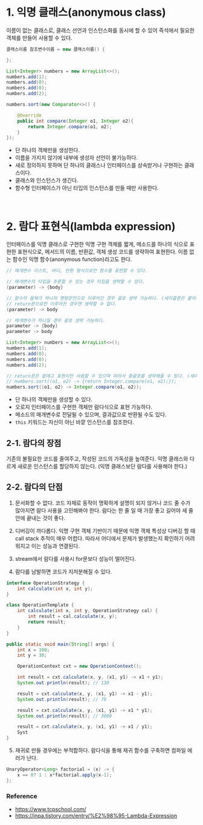 # 1. 익명 클래스(anonymous class)
이름이 없는 클래스로, 클래스 선언과 인스턴스화를 동시에 할 수 있어 즉석에서 필요한 객체를 만들어 사용할 수 있다.
```java
클래스이름 참조변수이름 = new 클래스이름() {

};
```
```java
List<Integer> numbers = new ArrayList<>();
numbers.add(1);
numbers.add(0);
numbers.add(0);
numbers.add(2);

numbers.sort(new Comparator<>() {

    @Override
    public int compare(Integer o1, Integer o2){
        return Integer.compare(o1, o2);
    }
});
```
* 단 하나의 객체만을 생성한다.
* 이름을 가지지 않기에 내부에 생성자 선언이 불가능하다.
* 새로 정의하지 못하며 단 하나의 클래스나 인터페이스를 상속받거나 구현하는 클래스이다.
* 클래스와 인스턴스가 생긴다.
* 함수형 인터페이스가 아닌 타입의 인스턴스를 만들 때만 사용한다.

<br>

# 2. 람다 표현식(lambda expression)
인터페이스를 익명 클래스로 구현한 익명 구현 객체를 짧게, 메소드를 하나의 식으로 표현한 표현식으로, 메서드의 이름, 반환값, 객체 생성 코드를 생략하여 표현한다. 이름 없는 함수인 익명 함수(anonymous function)라고도 한다.


```java
// 매개변수 리스트, 바디, 반환 형식으로만 함수를 표현할 수 있다.

// 매개변수의 타입을 추론할 수 있는 경우 타입을 생략할 수 있다.
(parameter) -> {body}

// 함수의 몸체가 하나의 명령문만으로 이루어진 경우 괄호 생략 가능하다. (세미콜론은 붙이지 않는다.)
// return문으로만 이루어진 경우엔 생략할 수 없다.
(parameter) -> body

// 매개변수가 하나일 경우 괄호 생략 가능하다.
parameter -> {body}
parameter -> body
```
```java
List<Integer> numbers = new ArrayList<>();
numbers.add(1);
numbers.add(0);
numbers.add(0);
numbers.add(2);

// return문은 없애고 표현식만 사용할 수 있으며 따라서 중괄호를 생략해줄 수 있다. (세미콜론은 붙이지 않는다.)
// numbers.sort((o1, o2) -> {return Integer.compare(o1, o2);});
numbers.sort((o1, o2) -> Integer.compare(o1, o2));
```
* 단 하나의 객체만을 생성할 수 있다.
* 오로지 인터페이스를 구현한 객체만 람다식으로 표현 가능하다.
* 메소드의 매개변수로 전달될 수 있으며, 결과값으로 반환될 수도 있다.
* ``this`` 키워드는 자신이 아닌 바깥 인스턴스를 참조한다.

## 2-1. 람다의 장점
기존의 불필요한 코드를 줄여주고, 작성된 코드의 가독성을 높여준다. 익명 클래스와 다르게 새로운 인스턴스를 할당하지 않는다. (익명 클래스보단 람다를 사용해야 한다.)

## 2-2. 람다의 단점
1. 문서화할 수 없다.
코드 자체로 동작이 명확하게 설명이 되지 않거나 코드 줄 수가 많아지면 람다 사용을 고민해봐야 한다. 람다는 한 줄 일 때 가장 좋고 길어야 세 줄 안에 끝내는 것이 좋다.

2. 디버깅이 까다롭다.
익명 구현 객체 기반이기 때문에 익명 객체 특성상 디버깅 할 때 call stack 추적이 매우 어렵다. 따라서 어디에서 문제가 발생했는지 확인하기 어려워지고 이는 성능과 연결된다.

3. stream에서 람다를 사용시 for문보다 성능이 떨어진다.

4. 람다를 남발하면 코드가 지저분해질 수 있다.
```java
interface OperationStrategy {
    int calculate(int x, int y);
}

class OperationTemplate {
    int calculate(int x, int y, OperationStrategy cal) {
        int result = cal.calculate(x, y);
        return result;
    }
}

public static void main(String[] args) {
    int x = 100;
    int y = 30;

    OperationContext cxt = new OperationContext();

    int result = cxt.calculate(x, y, (x1, y1) -> x1 + y1);
    System.out.println(result); // 130

    result = cxt.calculate(x, y, (x1, y1) -> x1 - y1);
    System.out.println(result); // 70

    result = cxt.calculate(x, y, (x1, y1) -> x1 * y1);
    System.out.println(result); // 3000

    result = cxt.calculate(x, y, (x1, y1) -> x1 / y1);
    Syst
}
```

5. 재귀로 만들 경우에는 부적합하다.
람다식을 통해 재귀 함수를 구축하면 컴파일 에러가 난다.
```java
UnaryOperator<Long> factorial = (x) -> {
    x == 0? 1 : x*factorial.apply(x-1);
};
```
### Reference
* https://www.tcpschool.com/
* https://inpa.tistory.com/entry/%E2%98%95-Lambda-Expression